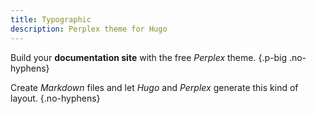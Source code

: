 ```yaml
---
title: Typographic
description: Perplex theme for Hugo
---
```

Build your **documentation site** with the free _Perplex_ theme.
{.p-big .no-hyphens}

Create _Markdown_ files and let _Hugo_ and _Perplex_ generate this kind of layout.
{.no-hyphens}


